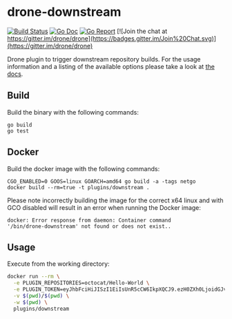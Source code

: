 # drone-downstream

[![Build Status](http://beta.drone.io/api/badges/drone-plugins/drone-downstream/status.svg)](http://beta.drone.io/drone-plugins/drone-downstream)
[![Go Doc](https://godoc.org/github.com/drone-plugins/drone-downstream?status.svg)](http://godoc.org/github.com/drone-plugins/drone-downstream)
[![Go Report](https://goreportcard.com/badge/github.com/drone-plugins/drone-downstream)](https://goreportcard.com/report/github.com/drone-plugins/drone-downstream)
[![Join the chat at https://gitter.im/drone/drone](https://badges.gitter.im/Join%20Chat.svg)](https://gitter.im/drone/drone)

Drone plugin to trigger downstream repository builds. For the usage information
and a listing of the available options please take a look at
[the docs](DOCS.md).

## Build

Build the binary with the following commands:

```
go build
go test
```

## Docker

Build the docker image with the following commands:

```
CGO_ENABLED=0 GOOS=linux GOARCH=amd64 go build -a -tags netgo
docker build --rm=true -t plugins/downstream .
```

Please note incorrectly building the image for the correct x64 linux and with
GCO disabled will result in an error when running the Docker image:

```
docker: Error response from daemon: Container command
'/bin/drone-downstream' not found or does not exist..
```

## Usage

Execute from the working directory:

```sh
docker run --rm \
  -e PLUGIN_REPOSITORIES=octocat/Hello-World \
  -e PLUGIN_TOKEN=eyJhbFciHiJISzI1EiIsUnR5cCW6IkpXQCJ9.ezH0ZXh0LjoidGJvZXJnZXIiLCJ0eXBlIjoidXNlciJ9.1m_3QFA6eA7h4wrBby2aIRFAEhQWPrlj4dsO_Gfchtc \
  -v $(pwd)/$(pwd) \
  -w $(pwd) \
  plugins/downstream
```
